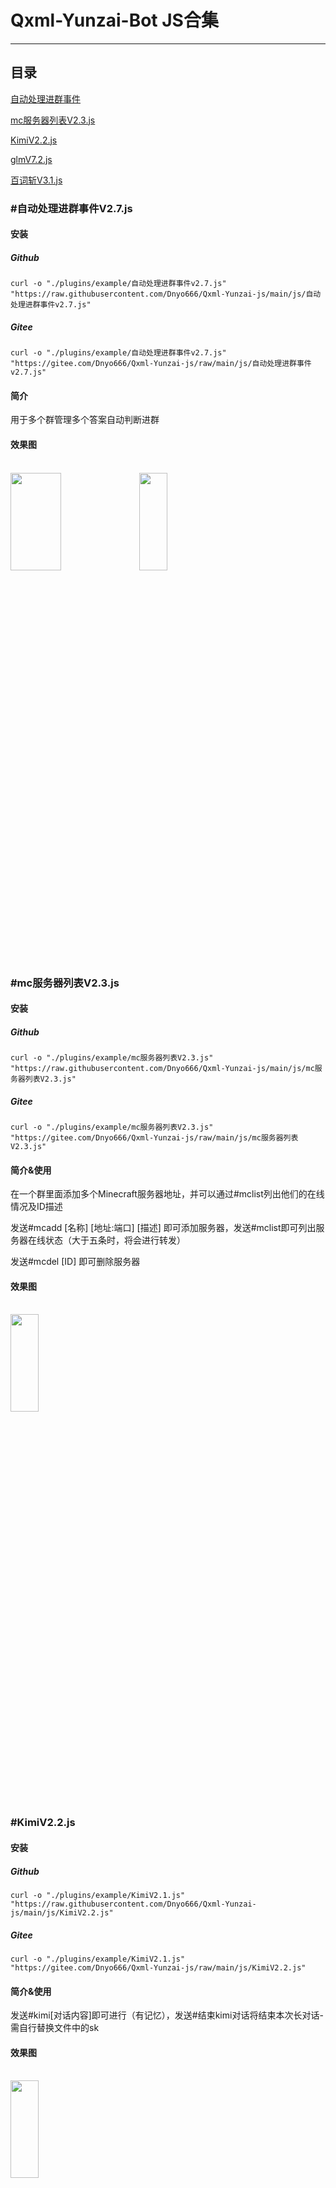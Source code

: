 # Qxml-Yunzai-Bot JS合集

---

## 目录

[自动处理进群事件](https://github.com/Dnyo666/Qxml-Yunzai-js/#自动处理进群事件V2.7.js)

[mc服务器列表V2.3.js](https://github.com/Dnyo666/Qxml-Yunzai-js/#mc服务器列表V2.3.js)

[KimiV2.2.js](https://github.com/Dnyo666/Qxml-Yunzai-js/#KimiV2.1.js)

[glmV7.2.js](https://github.com/Dnyo666/Qxml-Yunzai-js/#glmV7.2.js)

[百词斩V3.1.js](https://github.com/Dnyo666/Qxml-Yunzai-js/#百词斩V3.1.js)

### #自动处理进群事件V2.7.js

#### 安装

##### Github

```
curl -o "./plugins/example/自动处理进群事件v2.7.js" "https://raw.githubusercontent.com/Dnyo666/Qxml-Yunzai-js/main/js/自动处理进群事件v2.7.js"
```
##### Gitee
```
curl -o "./plugins/example/自动处理进群事件v2.7.js" "https://gitee.com/Dnyo666/Qxml-Yunzai-js/raw/main/js/自动处理进群事件v2.7.js"
```

#### 简介

用于多个群管理多个答案自动判断进群

#### 效果图

  <br>
    <img src="./img/1.png" width="40%" height="20%">
    <img src="./img/2.png" width="30%" height="20%">

### #mc服务器列表V2.3.js

#### 安装

##### Github

```
curl -o "./plugins/example/mc服务器列表V2.3.js" "https://raw.githubusercontent.com/Dnyo666/Qxml-Yunzai-js/main/js/mc服务器列表V2.3.js"
```
##### Gitee
```
curl -o "./plugins/example/mc服务器列表V2.3.js" "https://gitee.com/Dnyo666/Qxml-Yunzai-js/raw/main/js/mc服务器列表V2.3.js"
```

#### 简介&使用

在一个群里面添加多个Minecraft服务器地址，并可以通过#mclist列出他们的在线情况及ID描述

发送#mcadd [名称] [地址:端口] [描述] 即可添加服务器，发送#mclist即可列出服务器在线状态（大于五条时，将会进行转发）

发送#mcdel [ID] 即可删除服务器

#### 效果图

  <br>
    <img src="./img/mc-1.png" width="30%" height="20%">

### #KimiV2.2.js

#### 安装

##### Github

```
curl -o "./plugins/example/KimiV2.1.js" "https://raw.githubusercontent.com/Dnyo666/Qxml-Yunzai-js/main/js/KimiV2.2.js"
```
##### Gitee
```
curl -o "./plugins/example/KimiV2.1.js" "https://gitee.com/Dnyo666/Qxml-Yunzai-js/raw/main/js/KimiV2.2.js"
```

#### 简介&使用

发送#kimi[对话内容]即可进行（有记忆），发送#结束kimi对话将结束本次长对话-需自行替换文件中的sk

#### 效果图

  <br>
    <img src="./img/kimi-1.png" width="30%" height="20%">

### #glmV7.2.js

#### 安装

##### Github

```
curl -o "./plugins/example/KimiV2.1.js" "https://raw.githubusercontent.com/Dnyo666/Qxml-Yunzai-js/main/js/glmV7.2.js"
```
##### Gitee
```
curl -o "./plugins/example/KimiV2.1.js" "https://gitee.com/Dnyo666/Qxml-Yunzai-js/raw/main/js/glmV7.2.js"
```

#### 简介&使用

发送#glm[对话内容]即可进行（有记忆），发送#结束glm对话将结束本次长对话-需自行替换文件中的API Key（悄悄说一下，glm模型可以联网）

#### 效果图

  <br>
    <img src="./img/glm-1.png" width="40%" height="30%">
    <img src="./img/glm-2.png" width="40%" height="30%">

### #百词斩V3.1.js

#### 安装

##### Github

```
curl -o "./plugins/example/KimiV2.1.js" "https://raw.githubusercontent.com/Dnyo666/Qxml-Yunzai-js/main/js/百词斩V3.1.js"
```
##### Gitee
```
curl -o "./plugins/example/KimiV2.1.js" "https://gitee.com/Dnyo666/Qxml-Yunzai-js/raw/main/js/百词斩V3.1.js"
```

#### 简介&使用

发送#查词[单词]即可查询单词，同时获取朗读音频，命令有：#查词、#百词斩、#bcz

#### 效果图

  <br>
    <img src="./img/bcz-1.png" width="40%" height="30%">

---


## 致谢
| Nickname                                                     | Contribution                        |
| :----------------------------------------------------------: | ----------------------------------- |
|[浅巷墨黎](https://github.com/dnyo666) | 百词斩、glm、Kimi、mc服务器列表-插件作者 |
|[飞舞](https://github.com/Catrong) | 自动处理进群事件v2.7.js-插件修改 |
|[一只哒]() | 提供了自动处理进群事件v2.7.js意见 |
|[千奈千祁](https://gitee.com/qiannqq/yunzai-plugin-JS) | 自动处理进群事件v2.7.js、kimi、glm（来源于他的通义千问）的源代码作者 |
--- 

# 关于我

| | |
| :----------------------------------------------------------: | ----------------------------------- |
| 交流群QQ： | [303104111](http://qm.qq.com/cgi-bin/qm/qr?_wv=1027&k=q_jnwK0Fvmt41oGM6G67R4mm7evxxt-3&authKey=0PJdkDi7kf6KLmq5Jty3LMEgvPIJIxBrZp6beSQWWHRSkca%2FvclKT1geLnr3Okjm&noverify=0&group_code=303104111)|
| Gitee | [浅巷墨黎](https://gitee.com/Dnyo666) |
| | |
